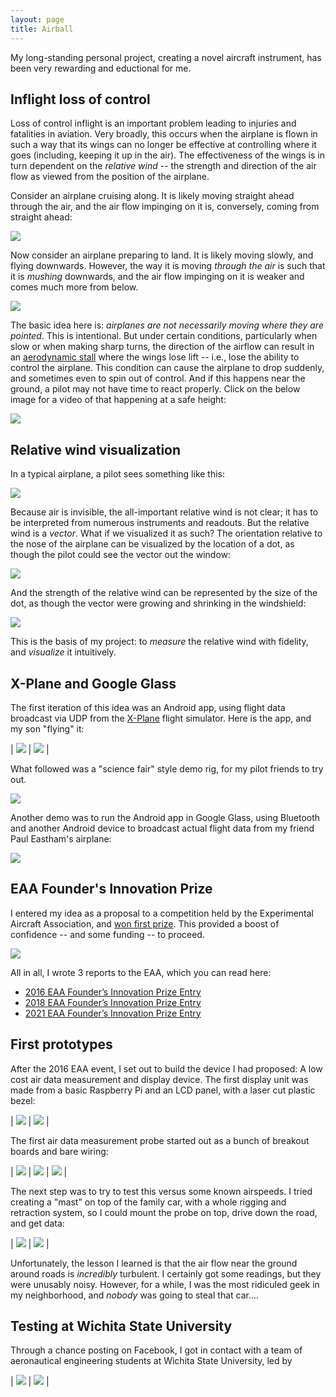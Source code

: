 ```yaml
---
layout: page
title: Airball
---
```


My long-standing personal project, creating a novel aircraft instrument, has been very rewarding and eductional for me.

## Inflight loss of control

Loss of control inflight is an important problem leading to injuries and fatalities in aviation. Very broadly, this occurs when the airplane is flown in such a way that its wings can no longer be effective at controlling where it goes (including, keeping it up in the air). The effectiveness of the wings is in turn dependent on the _relative wind_ -- the strength and direction of the air flow as viewed from the position of the airplane.

Consider an airplane cruising along. It is likely moving straight ahead through the air, and the air flow impinging on it is, conversely, coming from straight ahead:

<img src="relative-wind-cruise.png" class="inline-img">

Now consider an airplane preparing to land. It is likely moving slowly, and flying downwards. However, the way it is moving _through the air_ is such that it is _mushing_ downwards, and the air flow impinging on it is weaker and comes much more from below.

<img src="relative-wind-landing.png" class="inline-img">

The basic idea here is: _airplanes are not necessarily moving where they are pointed_. This is intentional. But under certain conditions, particularly when slow or when making sharp turns, the direction of the airflow can result in an [aerodynamic stall](https://en.wikipedia.org/wiki/Stall_%28fluid_dynamics%29) where the wings lose lift -- i.e., lose the ability to control the airplane. This condition can cause the airplane to drop suddenly, and sometimes even to spin out of control. And if this happens near the ground, a pilot may not have time to react properly. Click on the below image for a video of that happening at a safe height:

<a href="https://www.youtube.com/watch?v=9rBRKj3x3I0"><img src="spin.png" class="inline-img"></a>

## Relative wind visualization

In a typical airplane, a pilot sees something like this:

<img src="pilot-view.png" class="inline-img">

Because air is invisible, the all-important relative wind is not clear; it has to be interpreted from numerous instruments and readouts. But the relative wind is a _vector_. What if we visualized it as such? The orientation relative to the nose of the airplane can be visualized by the location of a dot, as though the pilot could see the vector out the window:

<img src="relative-wind-pilot-view.png" class="inline-img">

And the strength of the relative wind can be represented by the size of the dot, as though the vector were growing and shrinking in the windshield:

<img src="relative-wind-pilot-view-strength.png" class="inline-img">

This is the basis of my project: to _measure_ the relative wind with fidelity, and _visualize_ it intuitively.

## X-Plane and Google Glass

The first iteration of this idea was an Android app, using flight data broadcast via UDP from the [X-Plane](https://www.x-plane.com/) flight simulator. Here is the app, and my son "flying" it:

| <img src="demo-xplane-panel.jpg" class="inline-img"> | <img src="demo-xplane-aden.jpg" class="inline-img"> | 

<p></p>

What followed was a "science fair" style demo rig, for my pilot friends to try out.

<img src="demo-science-fair.jpg" class="inline-img">

Another demo was to run the Android app in Google Glass, using Bluetooth and another Android device to broadcast actual flight data from my friend Paul Eastham's airplane:

<img src="paul-n42pe-glass.jpg" class="inline-img">

## EAA Founder's Innovation Prize

I entered my idea as a proposal to a competition held by the Experimental Aircraft Association, and [won first prize](https://www.eaa.org/airventure/eaa-airventure-news-and-multimedia/eaa-airventure-news/eaa-airventure-oshkosh/07-27-2016-airball-wins). This provided a boost of confidence -- and some funding -- to proceed.

<img src="ihab-fip.jpg" class="inline-img">

All in all, I wrote 3 reports to the EAA, which you can read here:

* [2016 EAA Founder’s Innovation Prize Entry](https://drive.google.com/file/d/0B1WyIFBvIVXGaEo5M1BkSVBIYnM/view?usp=drive_link&resourcekey=0-hKeU2Cs2CQLbSydsGagICg)
* [2018 EAA Founder’s Innovation Prize Entry](https://drive.google.com/file/d/19jX5vYdsG4OXD59Apxj7Yl_7_6Oo2iwy/view?usp=sharing)
* [2021 EAA Founder’s Innovation Prize Entry](https://drive.google.com/file/d/1CLmlZuDzg3iunJi1LHqINDj63gcTR4US/view?usp=sharing)

## First prototypes

After the 2016 EAA event, I set out to build the device I had proposed: A low cost air data measurement and display device. The first display unit was made from a basic Raspberry Pi and an LCD panel, with a laser cut plastic bezel:

| <img src="first-display-wiring.jpg" class="inline-img"> | <img src="first-display-assy.jpg" class="inline-img"> | 

<p></p>

The first air data measurement probe started out as a bunch of breakout boards and bare wiring:

| <img src="first-probe-wiring.jpg" class="inline-img"> | <img src="first-probe-assy.jpg" class="inline-img"> | <img src="first-probe-mount.jpg" class="inline-img"> | 

<p></p>

The next step was to try to test this versus some known airspeeds. I tried creating a "mast" on top of the family car, with a whole rigging and retraction system, so I could mount the probe on top, drive down the road, and get data:

| <img src="prius-pole-front.jpg" class="inline-img"> | <img src="prius-pole-back.jpg" class="inline-img"> |

<p></p>

Unfortunately, the lesson I learned is that the air flow near the ground around roads is _incredibly_ turbulent. I certainly got some readings, but they were unusably noisy. However, for a while, I was the most ridiculed geek in my neighborhood, and _nobody_ was going to steal that car....

## Testing at Wichita State University

Through a chance posting on Facebook, I got in contact with a team of aeronautical engineering students at Wichita State University, led by 

| <img src="wichita-probe.jpg" class="inline-img"> | <img src="wichita-team.jpg" class="inline-img"> |